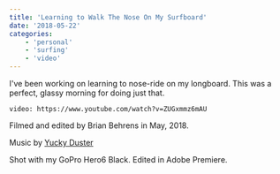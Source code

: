 ```yaml
---
title: 'Learning to Walk The Nose On My Surfboard'
date: '2018-05-22'
categories:
    - 'personal'
    - 'surfing'
    - 'video'
---
```


I've been working on learning to nose-ride on my longboard. This was a perfect, glassy morning for doing just that.

`video: https://www.youtube.com/watch?v=ZUGxmmz6mAU`

Filmed and edited by Brian Behrens in May, 2018.

Music by [Yucky Duster](https://yuckyduster.bandcamp.com)

Shot with my GoPro Hero6 Black. Edited in Adobe Premiere.
